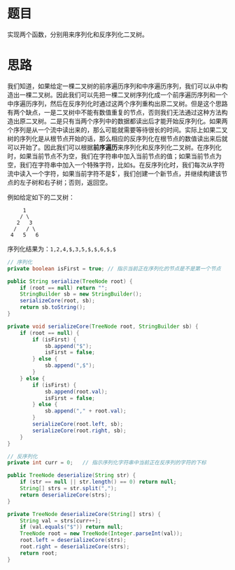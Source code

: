 # 题目

实现两个函数，分别用来序列化和反序列化二叉树。

# 思路

我们知道，如果给定一棵二叉树的前序遍历序列和中序遍历序列，我们可以从中构造出一棵二叉树。因此我们可以先把一棵二叉树序列化成一个前序遍历序列和一个中序遍历序列，然后在反序列化时通过这两个序列重构出原二叉树。但是这个思路有两个缺点，一是二叉树中不能有数值重复的节点，否则我们无法通过这种方法构造出原二叉树。二是只有当两个序列中的数据都读出后才能开始反序列化。如果两个序列是从一个流中读出来的，那么可能就需要等待很长的时间。实际上如果二叉树的序列化是从根节点开始的话，那么相应的反序列化在根节点的数值读出来后就可以开始了。因此我们可以根据**前序遍历**来序列化和反序列化二叉树。在序列化时，如果当前节点不为空，我们在字符串中加入当前节点的值；如果当前节点为空，我们在字符串中加入一个特殊字符，比如`$`。在反序列化时，我们每次从字符流中读入一个字符，如果当前字符不是$`，我们创建一个新节点，并继续构建该节点的左子树和右子树；否则，返回空。

例如给定如下的二叉树：

```
     1
    / \
   2   3
  /   / \
 4   5   6
```

序列化结果为：`1,2,4,$,3,5,$,$,6,$,$`

```java
// 序列化
private boolean isFirst = true;	// 指示当前正在序列化的节点是不是第一个节点

public String serialize(TreeNode root) {
    if (root == null) return "";
    StringBuilder sb = new StringBuilder();
    serializeCore(root, sb);
    return sb.toString();
}

private void serializeCore(TreeNode root, StringBuilder sb) {
    if (root == null) {
        if (isFirst) {
            sb.append("$");
            isFirst = false;
        } else {
            sb.append(",$");
        }
    } else {
        if (isFirst) {
            sb.append(root.val);
            isFirst = false;
        } else {
            sb.append("," + root.val);
        }
        serializeCore(root.left, sb);
        serializeCore(root.right, sb);
    }
}

// 反序列化
private int curr = 0;   // 指示序列化字符串中当前正在反序列的字符的下标

public TreeNode deserialize(String str) {
    if (str == null || str.length() == 0) return null;
    String[] strs = str.split(",");
    return deserializeCore(strs);
}

private TreeNode deserializeCore(String[] strs) {
    String val = strs[curr++];
    if (val.equals("$")) return null;
    TreeNode root = new TreeNode(Integer.parseInt(val));
    root.left = deserializeCore(strs);
    root.right = deserializeCore(strs);
    return root;
}
```

